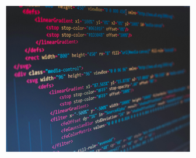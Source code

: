 <div align = "center">
  <img src = "imagen.jpg" width = 850 height = 400/>
</div>
<div align = "center">
</div>

